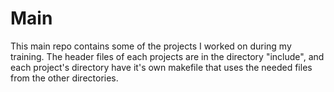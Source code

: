 # Main
This main repo contains some of the projects I worked on during my training.
The header files of each projects are in the directory "include",
and each project's directory have it's own makefile that uses the needed files from the other directories.
